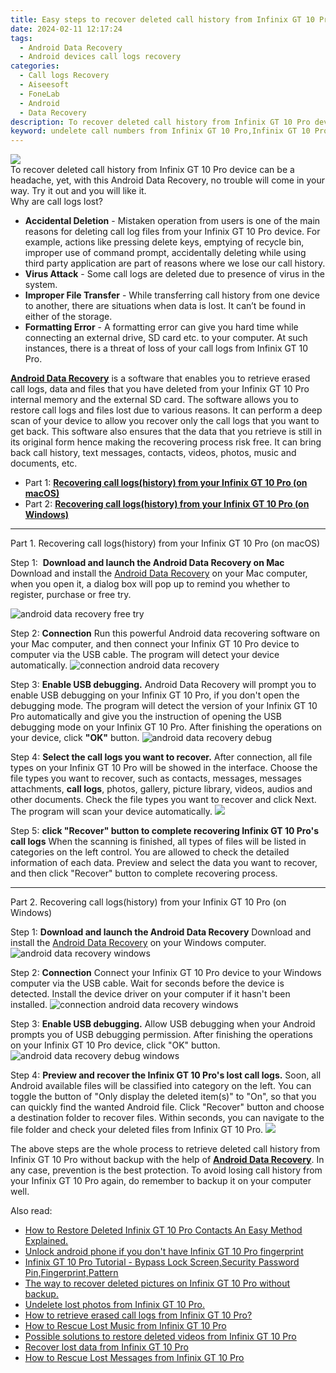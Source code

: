 ```yaml
---
title: Easy steps to recover deleted call history from Infinix GT 10 Pro
date: 2024-02-11 12:17:24
tags: 
  - Android Data Recovery
  - Android devices call logs recovery
categories: 
  - Call logs Recovery
  - Aiseesoft
  - FoneLab
  - Android
  - Data Recovery
description: To recover deleted call history from Infinix GT 10 Pro device can be a headache, yet, with this Android Data Recovery, no trouble will come in your way. Try it out and you will like it.
keyword: undelete call numbers from Infinix GT 10 Pro,Infinix GT 10 Pro call logs recovery,retrieve wiped call logs Infinix GT 10 Pro,Regain missing call history on Infinix GT 10 Pro,recover lost recent calls from Infinix GT 10 Pro,save erased call logs on Infinix GT 10 Pro,how to restore your files from Infinix GT 10 Pro,recover call history from Infinix GT 10 Pro,call history disappear Infinix GT 10 Pro,deletes call history of Infinix GT 10 Pro,Infinix GT 10 Pro call history deleted itself,Infinix GT 10 Pro all call history delete
---
```


<img src="https://img0mobiles.techidaily.com/images/best-assets/devices/infinix/infinix-gt-10-pro/1.jpg" class="atpl-imgstyle"  />

<div class="atpl-content atpl-for-fonelab-android recover-call-logs">

<div class="atpl-post-description-part-1">
To recover deleted call history from Infinix GT 10 Pro device can be a headache, yet, with this Android Data Recovery, no trouble will come in your way. Try it out and you will like it.
</div>



<div class="atpl-post-description-part-2">
<div class="tpl-content-sub-paragraph-title">
  Why are call logs lost?
</div>
<div class="tpl-content-sub-paragraph-content">
  <ul class="tpl-content-sub-paragraph-ul-style">
    <li><b>Accidental Deletion</b> - Mistaken operation from users is one of the main reasons for deleting call log files from your Infinix GT 10 Pro device. For example, actions like pressing delete keys, emptying of recycle bin, improper use of command prompt, accidentally deleting while using third party application are part of reasons where we lose our call history.</li>
    <li><b>Virus Attack</b> - Some call logs are deleted due to presence of virus in the system.</li>
    <li><b>Improper File Transfer</b> - While transferring call history from one device to another, there are situations when data is lost. It can’t be found in either of the storage.</li>
    <li><b>Formatting Error</b> - A formatting error can give you hard time while connecting an external drive, SD card etc. to your computer. At such instances, there is a threat of loss of your call logs from Infinix GT 10 Pro.</li>
  </ul>
</div>
</div>

<div class="atpl-post-description-part-3">
<div class="tpl-content-sub-paragraph-content">
  <p>
    <a href="https://tools.techidaily.com/aiseesoft-android-data-recovery/" target="_blank" rel="noopener"><strong>Android Data Recovery</strong></a> is a software that enables you to retrieve erased call logs, data and files that you have deleted from your Infinix GT 10 Pro internal memory and the external SD card. The software allows you to restore call logs and files lost due to various reasons. It can perform a deep scan of your device to allow you recover only the call logs that you want to get back. This software also ensures that the data that you retrieve is still in its original form hence making the recovering process risk free. It can bring back call history, text messages, contacts, videos, photos, music and documents, etc.
  </p>
</div>
</div>

<ul>
  <li>Part 1: <strong><a href="#p1"> Recovering call logs(history) from your Infinix GT 10 Pro  (on macOS)</a></strong></li>
  <li>Part 2: <strong><a href="#p2"> Recovering call logs(history) from your Infinix GT 10 Pro  (on Windows)</a></strong></li>
</ul>


<!-- Part 1 -->
<a id="p1" name="p1" ></a><hr>

<div>
  <span class="atpl-step-part-style">Part 1. Recovering call logs(history) from your Infinix GT 10 Pro (on macOS)</span>
</div>

<span class="atpl-stepstyle-a"><span>Step 1: </span></span> <strong>Download and launch the Android Data Recovery on Mac</strong>
Download and install the <a href="https://tools.techidaily.com/aiseesoft-android-data-recovery/" target="_blank" rel="noopener">Android Data Recovery</a> on your Mac computer, when you open it, a dialog box will pop up to remind you whether to register, purchase or free try.

<img src="https://tools.techidaily.com/images/apps/aiseesoft/android-data-recovery/mac-free-try.png" class="atpl-imgstyle" alt="android data recovery free try" />

<span class="atpl-stepstyle-a"><span>Step 2: </span></span> <strong>Connection</strong>
Run this powerful Android data recovering software on your Mac computer, and then connect your Infinix GT 10 Pro device to computer via the USB cable. The program will detect your device automatically.
<img src="https://tools.techidaily.com/images/apps/aiseesoft/android-data-recovery/mac-connection-interface.jpg" class="atpl-imgstyle" alt="connection android data recovery" />

<span class="atpl-stepstyle-a"><span>Step 3: </span></span> <strong>Enable USB debugging.</strong>
Android Data Recovery will prompt you to enable USB debugging on your Infinix GT 10 Pro, if you don't open the debugging mode. The program will detect the version of your Infinix GT 10 Pro automatically and give you the instruction of opening the USB debugging mode on your Infinix GT 10 Pro. After finishing the operations on your device, click <strong>"OK"</strong> button.
<img src="https://tools.techidaily.com/images/apps/aiseesoft/android-data-recovery/mac-android-usb-debug.jpg"  class="atpl-imgstyle" alt="android data recovery debug" />

<span class="atpl-stepstyle-a"><span>Step 4: </span></span> <strong>Select the call logs you want to recover.</strong>
After connection, all file types on your Infinix GT 10 Pro will be showed in the interface. Choose the file types you want to recover, such as contacts, messages, messages attachments, <b>call logs</b>, photos, gallery, picture library, videos, audios and other documents. Check the file types you want to recover and click Next. The program will scan your device automatically.
<img src="https://tools.techidaily.com/images/apps/aiseesoft/android-data-recovery/mac-choose-type-call-logs.jpg" class="atpl-imgstyle"  />

<span class="atpl-stepstyle-a"><span>Step 5: </span></span> <strong>click "Recover" button to  complete recovering Infinix GT 10 Pro's call logs</strong>
When the scanning is finished, all types of files will be listed in categories on the left control. You are allowed to check the detailed information of each data. Preview and select the data you want to recover, and then click "Recover" button to complete recovering process.


<a id="p2" name="p2"></a><hr>

<!-- Part 2 -->
<div>
  <span class="atpl-step-part-style">Part 2. Recovering call logs(history) from your Infinix GT 10 Pro (on Windows)</span>
</div>

<span class="atpl-stepstyle-a"><span>Step 1: </span></span> <strong>Download and launch the Android Data Recovery</strong>
Download and install the <a href="https://tools.techidaily.com/aiseesoft-android-data-recovery/" target="_blank" rel="noopener">Android Data Recovery</a> on your Windows computer.
<img src="https://tools.techidaily.com/images/apps/aiseesoft/android-data-recovery/win-start-interface.png"  class="atpl-imgstyle" alt="android data recovery windows" />

<span class="atpl-stepstyle-a"><span>Step 2: </span></span> <strong>Connection</strong>
Connect your Infinix GT 10 Pro device to your Windows computer via the USB cable. Wait for seconds before the device is detected. Install the device driver on your computer if it hasn't been installed.
<img src="https://tools.techidaily.com/images/apps/aiseesoft/android-data-recovery/win-connection-interface.png" class="atpl-imgstyle" alt="connection android data recovery windows" />

<span class="atpl-stepstyle-a"><span>Step 3: </span></span> <strong>Enable USB debugging.</strong>
Allow USB debugging when your Android prompts you of USB debugging permission. After finishing the operations on your Infinix GT 10 Pro device, click "OK" button.
<img src="https://tools.techidaily.com/images/apps/aiseesoft/android-data-recovery/win-android-usb-debug.png" class="atpl-imgstyle" alt="android data recovery debug windows" />

<span class="atpl-stepstyle-a"><span>Step 4: </span></span> <strong>Preview and recover the Infinix GT 10 Pro's lost call logs.</strong>
Soon, all Android available files will be classified into category on the left. You can toggle the button of "Only display the deleted item(s)" to "On", so that you can quickly find the wanted Android file. Click "Recover" button and choose a destination folder to recover files. Within seconds, you can navigate to the file folder and check your deleted files from Infinix GT 10 Pro.
<img src="https://tools.techidaily.com/images/apps/aiseesoft/android-data-recovery/win-recover-call-logs.png" class="atpl-imgstyle"  />

<div class="atpl-post-description-part-4">
<div class="tpl-content-sub-paragraph-normal">
    <p>
        The above steps are the whole process to retrieve deleted call history from Infinix GT 10 Pro without backup with the help of <a href="https://tools.techidaily.com/aiseesoft-android-data-recovery/" target="_blank" rel="noopener"><strong>Android Data Recovery</strong></a>. In any case, prevention is the best protection. To avoid losing call history from your Infinix GT 10 Pro again, do remember to backup it on your computer well.
    </p>
</div>
</div>

<ins class="adsbygoogle"
     style="display:block"
     data-ad-client="ca-pub-7571918770474297"
     data-ad-slot="8358498916"
     data-ad-format="auto"
     data-full-width-responsive="true"></ins>

<span class="atpl-alsoreadstyle">Also read:</span>
<div><ul>
<li><a href="/how-to-restore-deleted-infinix-gt-10-pro-contacts-an-easy-method-explained-by-fonelab-android-recover-contacts/" target="_blank" rel="noopener"><u>How to Restore Deleted Infinix GT 10 Pro Contacts  An Easy Method Explained.</u></a></li>
<li><a href="/unlock-android-phone-if-you-don-t-have-infinix-gt-10-pro-fingerprint-by-drfone-android-unlock-android-unlock/" target="_blank" rel="noopener"><u>Unlock android phone if you don't have Infinix GT 10 Pro fingerprint</u></a></li>
<li><a href="/infinix-gt-10-pro-tutorial-bypass-lock-screen-security-password-pin-fingerprint-pattern-by-drfone-android-unlock-android-unlock/" target="_blank" rel="noopener"><u>Infinix GT 10 Pro Tutorial - Bypass Lock Screen,Security Password Pin,Fingerprint,Pattern</u></a></li>
<li><a href="/the-way-to-recover-deleted-pictures-on-infinix-gt-10-pro-without-backup-by-fonelab-android-recover-pictures/" target="_blank" rel="noopener"><u>The way to recover deleted pictures on Infinix GT 10 Pro without backup.</u></a></li>
<li><a href="/undelete-lost-photos-from-infinix-gt-10-pro-by-fonelab-android-recover-photos/" target="_blank" rel="noopener"><u>Undelete lost photos from Infinix GT 10 Pro.</u></a></li>
<li><a href="/how-to-retrieve-erased-call-logs-from-infinix-gt-10-pro-by-fonelab-android-recover-call-logs/" target="_blank" rel="noopener"><u>How to retrieve erased call logs from Infinix GT 10 Pro?</u></a></li>
<li><a href="/how-to-rescue-lost-music-from-infinix-gt-10-pro-by-fonelab-android-recover-music/" target="_blank" rel="noopener"><u>How to Rescue Lost Music from Infinix GT 10 Pro</u></a></li>
<li><a href="/possible-solutions-to-restore-deleted-videos-from-infinix-gt-10-pro-by-fonelab-android-recover-video/" target="_blank" rel="noopener"><u>Possible solutions to restore deleted videos from Infinix GT 10 Pro</u></a></li>
<li><a href="/recover-lost-data-from-infinix-gt-10-pro-by-fonelab-android-recover-data/" target="_blank" rel="noopener"><u>Recover lost data from Infinix GT 10 Pro</u></a></li>
<li><a href="/how-to-rescue-lost-messages-from-infinix-gt-10-pro-by-fonelab-android-recover-messages/" target="_blank" rel="noopener"><u>How to Rescue Lost Messages from Infinix GT 10 Pro</u></a></li>
</ul></div>

</div>
